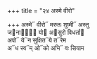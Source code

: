+++
title = "२४ अस्मे वीरो"

+++
अस्मे᳓ वीरो᳓ मरुतः शुष्मी᳓ अस्तु  
ज᳓नानां᳐ यो᳓ अ᳓सुरो विधर्ता᳓  
अपो᳓ ये᳓न सुक्षित᳓ये त᳓रेम  
अ᳓ध स्व᳓म् ओ᳓को अभि᳓ वः सियाम